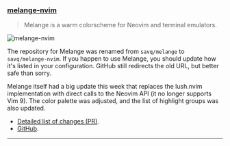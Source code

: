 <h3 id="update-melange-nvim">
  <a href="#update-melange-nvim">
    <span class="icon-text">
      <span class="icon">
        <i class="fa-solid fa-book"></i>
      </span>
    </span>
    <span>melange-nvim</span>
  </a>
</h3>

> Melange is a warm colorscheme for Neovim and terminal emulators.

![melange-nvim](https://user-images.githubusercontent.com/30883030/212500086-a6709213-c82a-4eca-8f3f-67fdc5c26f23.png)

The repository for Melange was renamed from `savq/melange` to `savq/melange-nvim`.
If you happen to use Melange, you should update how it's listed in your configuration.
GitHub still redirects the old URL, but better safe than sorry.

Melange itself had a big update this week that replaces the lush.nvim
implementation with direct calls to the Neovim API (it no longer supports Vim 9).
The color palette was adjusted, and the list of highlight groups was also updated.

- [Detailed list of changes (PR)](https://github.com/savq/melange-nvim/pull/51).
- [GitHub](https://github.com/savq/melange-nvim).

---

